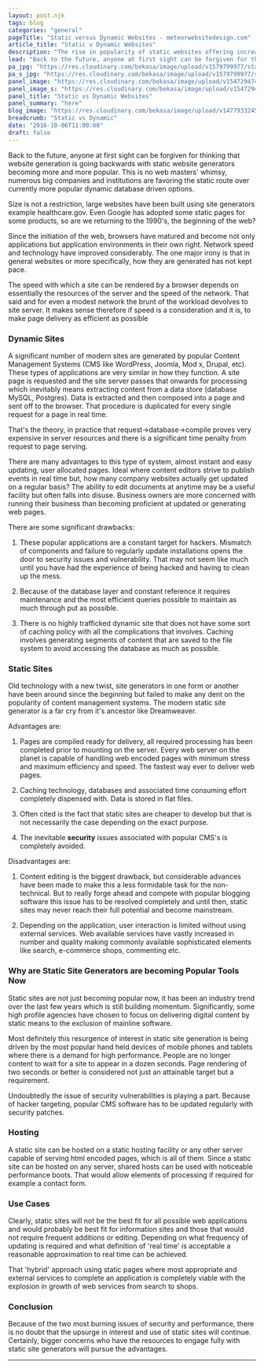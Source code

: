 ```yaml
---
layout: post.njk 
tags: blog
categories: "general"
pageTitle: "Static versus Dynamic Websites - meteorwebsitedesign.com"
article_title: "Static v Dynamic Websites"
description: "The rise in popularity of static websites offering increased performance, security, and minimal maintenance - fueled in part by the revolution in the use of mobile devices."
lead: "Back to the future, anyone at first sight can be forgiven for thinking that website generation is going backwards with static website generators becoming more and more popular."
pa_jpg: "https://res.cloudinary.com/bekasa/image/upload/v1579799977/static_s_gdrtsb.jpg"
pa_s_jpg: "https://res.cloudinary.com/bekasa/image/upload/v1579799977/static_s_vn8i53.webp"
panel_image: "https://res.cloudinary.com/bekasa/image/upload/v1547294743/static_jrqcyi.webp"
panel_image_s: "https://res.cloudinary.com/bekasa/image/upload/v1547294743/static_s_apz1ms.webp"
panel_title: "Static vs Dynamic Websites"
panel_summary: "here"
blog_image: "https://res.cloudinary.com/bekasa/image/upload/v1477933245/static-dynamic-min_lat0hd.png"
breadcrumb: "Static vs Dynamic"
date: "2016-10-06T11:00:00"
draft: false
---
```


Back to the future, anyone at first sight can be forgiven for thinking that website generation is going backwards with static website generators becoming more and more popular. This is no web masters' whimsy, numerous big companies and institutions are favoring the static route over currently more popular dynamic database driven options. 

Size is not a restriction, large websites have been built using site generators example healthcare.gov. Even Google has adopted some static pages for some products, so are we returning to the 1990's, the beginning of the web?

Since the initiation of the web, browsers have matured and become not only applications but application environments in their own right. Network speed and technology have improved considerably. The one major irony is that in general websites or more specifically, how they are generated has not kept pace.

The speed with which a site can be rendered by a  browser depends on essentially the resources of the server and the speed of the network. That said and for even a modest network the brunt of the workload devolves to site server. It makes sense therefore if speed is a consideration and it is, to make page delivery as efficient as possible

### Dynamic Sites
A significant number of modern sites are generated by popular Content Management Systems (CMS like WordPress, Joomla, Mod x, Drupal, etc). These types of applications are very similar in how they function. A site page is requested and the site server passes that onwards for processing which inevitably means extracting content from a data store (database MySQL, Postgres). Data is extracted and then composed into a page and sent off to the browser. That procedure is duplicated for every single request for a page in real time.

That's the theory, in practice that request->database->compile proves very expensive in server resources and there is a significant time penalty from request to page serving.

There are many advantages to this type of system, almost instant and easy updating, user allocated pages. Ideal where content editors strive to publish events in real time but, how many company websites actually get updated on a regular basis? The ability to edit documents at anytime may be a useful facility but often falls into disuse. Business owners are more concerned with running their business than becoming proficient at updated or generating web pages.

There are some significant drawbacks:
1. These popular applications are a constant target for hackers. Mismatch of components and failure to regularly update installations opens the door to security issues and vulnerability. That may not seem like much until you have had the experience of being hacked and having to clean up the mess.

2. Because of the database layer and constant reference it requires maintenance and the most efficient queries possible to maintain as much through put as possible.

3. There is no highly trafficked dynamic site that does not have some sort of caching policy with all the complications that involves. Caching involves generating segments of content that are saved to the file system to avoid accessing the database as much as possible.

### Static Sites 

Old technology with a new twist, site generators in one form or another have been around since the beginning but failed to make any dent on the popularity of content management systems. The modern static site generator is a far cry from it's ancestor like Dreamweaver.

Advantages are:

1. Pages are compiled ready for delivery, all required processing has been completed prior to mounting on the server. Every web server on the planet is capable of handling web encoded pages with minimum stress and maximum efficiency and speed. The fastest way ever to deliver web pages.

2. Caching technology, databases and associated time consuming effort completely dispensed with. Data is stored in flat files.

3. Often cited is the fact that static sites are cheaper to develop but that is not necessarily the case depending on the exact purpose.

4. The inevitable **security** issues associated with popular CMS's is completely avoided.


Disadvantages are:

1. Content editing is the biggest drawback, but considerable advances have been made to make this a less formidable task for the non-technical. But to really forge ahead and compete with popular blogging software this issue has to be resolved completely and until then, static sites may never reach their full potential and become mainstream.

2. Depending on the application, user interaction is limited without using external services. Web available services have vastly increased in number and quality making commonly available sophisticated elements like search, e-commerce shops, commenting etc.

### Why are Static Site Generators are becoming Popular Tools Now

Static sites are not just becoming popular now, it has been an industry trend over the last few years which is still building momentum. Significantly, some high profile agencies have chosen to focus on delivering digital content by static means to the exclusion of mainline software. 

Most definitely this resurgence of interest in static site generation is being driven by the most popular hand held devices of mobile phones and tablets where there is a demand for high performance. People are no longer content to wait for a site to appear in a dozen seconds. Page rendering of two seconds or better is considered not just an attainable target but a requirement.

Undoubtedly the issue of security vulnerabilities is playing a part. Because of hacker targeting, popular CMS software has to be updated regularly with security patches.


### Hosting

A static site can be hosted on a static hosting facility or any other server capable of serving html encoded pages, which is all of them. Since a static site can be hosted on any server, shared hosts can be used with noticeable performance boots. That would allow elements of processing if required for example a contact form.

### Use Cases

Clearly, static sites will not be the best fit for all possible web applications and would probably be best fit for information sites and those that would not require frequent additions or editing. Depending on what frequency of updating is required and what definition of 'real time' is acceptable a reasonable approximation to real time can be achieved.

That 'hybrid' approach using static pages where most appropriate and external services to complete an application is completely viable with the explosion in growth of web services from search to shops.


### Conclusion

Because of the two most burning issues of security and performance, there is no doubt that the upsurge in interest and use of static sites will continue. Certainly, bigger concerns who have the resources to engage fully with static site generators will pursue the advantages. 

<hr />